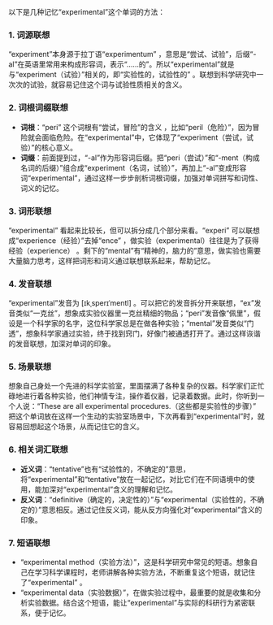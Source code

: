 以下是几种记忆“experimental”这个单词的方法：

### 1. 词源联想
“experiment”本身源于拉丁语“experimentum” ，意思是“尝试、试验”，后缀“-al”在英语里常用来构成形容词，表示“……的”。所以“experimental”就是与“experiment（试验）”相关的，即“实验性的，试验性的” 。联想到科学研究中一次次的试验，就容易记住这个词与试验性质相关的含义。

### 2. 词根词缀联想
 - **词根**：“peri” 这个词根有“尝试，冒险”的含义 ，比如“peril（危险）”，因为冒险就会面临危险。在“experimental”中，它体现了“experiment（尝试，试验）”的核心意义。
 - **词缀**：前面提到过，“-al”作为形容词后缀。把“peri（尝试）”和“-ment（构成名词的后缀）”组合成“experiment（名词，试验）”，再加上“-al”变成形容词“experimental”，通过这样一步步剖析词根词缀，加强对单词拼写和词性、词义的记忆。

### 3. 词形联想
“experimental” 看起来比较长，但可以拆分成几个部分来看。“experi” 可以联想成“experience（经验）”去掉“ence” ，做实验（experimental）往往是为了获得经验（experience） 。剩下的“mental”有“精神的，脑力的”意思，做实验也需要大量脑力思考，这样把词形和词义通过联想联系起来，帮助记忆。

### 4. 发音联想
“experimental”发音为 [ɪkˌsperɪˈmentl] 。可以把它的发音拆分开来联想，“ex”发音类似“一克丝”，想象成实验仪器里一克丝精细的物品；“peri”发音像“佩里”，假设是一个科学家的名字，这位科学家总是在做各种实验；“mental”发音类似“门透”，想象科学家通过实验，终于找到窍门，好像门被通透打开了。通过这样诙谐的发音联想，加深对单词的印象。

### 5. 场景联想
想象自己身处一个先进的科学实验室，里面摆满了各种复杂的仪器。科学家们正忙碌地进行着各种实验，他们神情专注，操作着仪器，记录着数据。此时，你听到一个人说：“These are all experimental procedures.（这些都是实验性的步骤）” 把这个单词放在这样一个生动的实验室场景中，下次再看到“experimental”时，就容易回想起这个场景，从而记住它的含义。

### 6. 相关词汇联想
 - **近义词**：“tentative”也有“试验性的，不确定的”意思，将“experimental”和“tentative”放在一起记忆，对比它们在不同语境中的使用，能加深对“experimental”含义的理解和记忆。
 - **反义词**：“definitive（确定的，决定性的）”与“experimental（实验性的，不确定的）”意思相反。通过记住反义词，能从反方向强化对“experimental”含义的印象。

### 7. 短语联想
 - “experimental method（实验方法）”，这是科学研究中常见的短语。想象自己在学习科学课程时，老师讲解各种实验方法，不断重复这个短语，就记住了“experimental” 。
 - “experimental data（实验数据）”，在做实验过程中，最重要的就是收集和分析实验数据。结合这个短语，能让“experimental”与实际的科研行为紧密联系，便于记忆。 